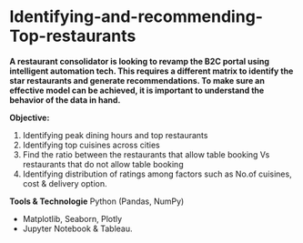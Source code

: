 # Identifying-and-recommending-Top-restaurants
****A restaurant consolidator is looking to revamp the B2C portal using
intelligent automation tech. This requires a different matrix to identify the
star restaurants and generate recommendations. To make sure an
effective model can be achieved, it is important to understand the
behavior of the data in hand.****


**Objective:**
1) Identifying peak dining hours and top restaurants
2) Identifying top cuisines across cities
3) Find the ratio between the restaurants that allow table booking Vs restaurants that do not allow table booking
4) Identifying distribution of ratings among factors such as No.of cuisines, cost & delivery option.

**Tools & Technologie**
Python (Pandas, NumPy)
- Matplotlib, Seaborn, Plotly
- Jupyter Notebook & Tableau.
